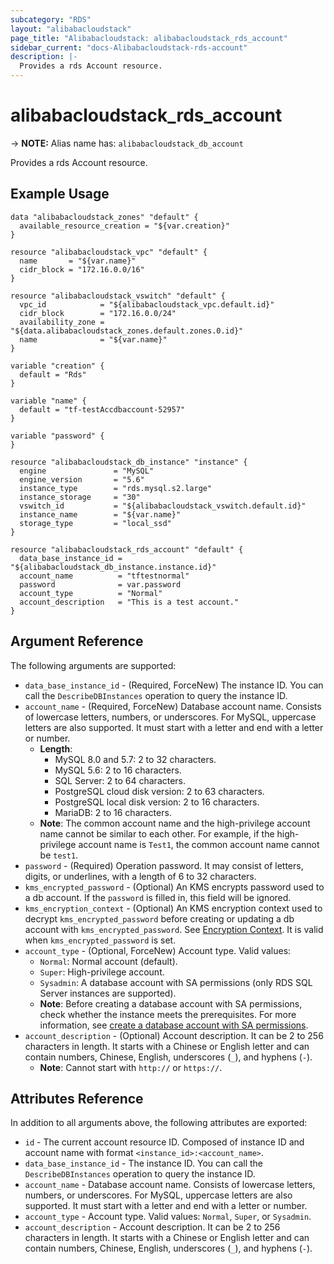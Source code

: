 ```yaml
---
subcategory: "RDS"
layout: "alibabacloudstack"
page_title: "Alibabacloudstack: alibabacloudstack_rds_account"
sidebar_current: "docs-Alibabacloudstack-rds-account"
description: |- 
  Provides a rds Account resource.
---
```


# alibabacloudstack_rds_account
-> **NOTE:** Alias name has: `alibabacloudstack_db_account`

Provides a rds Account resource.

## Example Usage

```hcl
data "alibabacloudstack_zones" "default" {
  available_resource_creation = "${var.creation}"
}

resource "alibabacloudstack_vpc" "default" {
  name       = "${var.name}"
  cidr_block = "172.16.0.0/16"
}

resource "alibabacloudstack_vswitch" "default" {
  vpc_id            = "${alibabacloudstack_vpc.default.id}"
  cidr_block        = "172.16.0.0/24"
  availability_zone = "${data.alibabacloudstack_zones.default.zones.0.id}"
  name              = "${var.name}"
}

variable "creation" {
  default = "Rds"
}

variable "name" {
  default = "tf-testAccdbaccount-52957"
}

variable "password" {
}

resource "alibabacloudstack_db_instance" "instance" {
  engine               = "MySQL"
  engine_version       = "5.6"
  instance_type        = "rds.mysql.s2.large"
  instance_storage     = "30"
  vswitch_id           = "${alibabacloudstack_vswitch.default.id}"
  instance_name        = "${var.name}"
  storage_type         = "local_ssd"
}

resource "alibabacloudstack_rds_account" "default" {
  data_base_instance_id = "${alibabacloudstack_db_instance.instance.id}"
  account_name          = "tftestnormal"
  password              = var.password
  account_type          = "Normal"
  account_description   = "This is a test account."
}
```

## Argument Reference

The following arguments are supported:

* `data_base_instance_id` - (Required, ForceNew) The instance ID. You can call the `DescribeDBInstances` operation to query the instance ID.
* `account_name` - (Required, ForceNew) Database account name. Consists of lowercase letters, numbers, or underscores. For MySQL, uppercase letters are also supported. It must start with a letter and end with a letter or number.  
  - **Length**: 
    - MySQL 8.0 and 5.7: 2 to 32 characters.
    - MySQL 5.6: 2 to 16 characters.
    - SQL Server: 2 to 64 characters.
    - PostgreSQL cloud disk version: 2 to 63 characters.
    - PostgreSQL local disk version: 2 to 16 characters.
    - MariaDB: 2 to 16 characters.
  - **Note**: The common account name and the high-privilege account name cannot be similar to each other. For example, if the high-privilege account name is `Test1`, the common account name cannot be `test1`.
* `password` - (Required) Operation password. It may consist of letters, digits, or underlines, with a length of 6 to 32 characters.
* `kms_encrypted_password` - (Optional) An KMS encrypts password used to a db account. If the `password` is filled in, this field will be ignored.
* `kms_encryption_context` - (Optional) An KMS encryption context used to decrypt `kms_encrypted_password` before creating or updating a db account with `kms_encrypted_password`. See [Encryption Context](https://www.alibabacloud.com/help/doc-detail/42975.htm). It is valid when `kms_encrypted_password` is set.
* `account_type` - (Optional, ForceNew) Account type. Valid values:
  - `Normal`: Normal account (default).
  - `Super`: High-privilege account.
  - `Sysadmin`: A database account with SA permissions (only RDS SQL Server instances are supported).
  - **Note**: Before creating a database account with SA permissions, check whether the instance meets the prerequisites. For more information, see [create a database account with SA permissions](https://www.alibabacloud.com/help/doc-detail/122334.htm).
* `account_description` - (Optional) Account description. It can be 2 to 256 characters in length. It starts with a Chinese or English letter and can contain numbers, Chinese, English, underscores (`_`), and hyphens (`-`).  
  - **Note**: Cannot start with `http://` or `https://`.

## Attributes Reference

In addition to all arguments above, the following attributes are exported:

* `id` - The current account resource ID. Composed of instance ID and account name with format `<instance_id>:<account_name>`.
* `data_base_instance_id` - The instance ID. You can call the `DescribeDBInstances` operation to query the instance ID.
* `account_name` - Database account name. Consists of lowercase letters, numbers, or underscores. For MySQL, uppercase letters are also supported. It must start with a letter and end with a letter or number.
* `account_type` - Account type. Valid values: `Normal`, `Super`, or `Sysadmin`.
* `account_description` - Account description. It can be 2 to 256 characters in length. It starts with a Chinese or English letter and can contain numbers, Chinese, English, underscores (`_`), and hyphens (`-`).